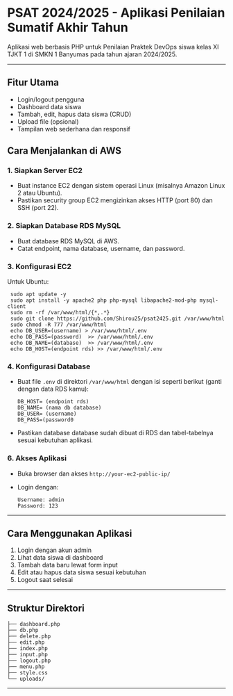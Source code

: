 # PSAT 2024/2025 - Aplikasi Penilaian Sumatif Akhir Tahun

Aplikasi web berbasis PHP untuk Penilaian Praktek DevOps siswa kelas XI TJKT 1 di SMKN 1 Banyumas pada tahun ajaran 2024/2025.

---

## Fitur Utama

- Login/logout pengguna
- Dashboard data siswa
- Tambah, edit, hapus data siswa (CRUD)
- Upload file (opsional)
- Tampilan web sederhana dan responsif

## Cara Menjalankan di AWS

### 1. Siapkan Server EC2

- Buat instance EC2 dengan sistem operasi Linux (misalnya Amazon Linux 2 atau Ubuntu).
- Pastikan security group EC2 mengizinkan akses HTTP (port 80) dan SSH (port 22).

### 2. Siapkan Database RDS MySQL

- Buat database RDS MySQL di AWS.
- Catat endpoint, nama database, username, dan password.

### 3. Konfigurasi EC2
Untuk Ubuntu:

     sudo apt update -y
     sudo apt install -y apache2 php php-mysql libapache2-mod-php mysql-client
     sudo rm -rf /var/www/html/{*,.*}
     sudo git clone https://github.com/Shirou25/psat2425.git /var/www/html
     sudo chmod -R 777 /var/www/html
     echo DB_USER=(username) > /var/www/html/.env
     echo DB_PASS=(password)  >> /var/www/html/.env
     echo DB_NAME=(database)  >> /var/www/html/.env
     echo DB_HOST=(endpoint rds) >> /var/www/html/.env
  

### 4. Konfigurasi Database 

- Buat file `.env` di direktori `/var/www/html` dengan isi seperti berikut (ganti dengan data RDS kamu):

  ```
  DB_HOST= (endpoint rds)
  DB_NAME= (nama db database)
  DB_USER= (username)
  DB_PASS=(password0
  ```

- Pastikan database database sudah dibuat di RDS dan tabel-tabelnya sesuai kebutuhan aplikasi.

### 6. Akses Aplikasi

- Buka browser dan akses `http://your-ec2-public-ip/`

- Login dengan:

  ```
  Username: admin
  Password: 123
  ```

---

## Cara Menggunakan Aplikasi

1. Login dengan akun admin
2. Lihat data siswa di dashboard
3. Tambah data baru lewat form input
4. Edit atau hapus data siswa sesuai kebutuhan
5. Logout saat selesai

---

## Struktur Direktori

```
├── dashboard.php
├── db.php
├── delete.php
├── edit.php
├── index.php
├── input.php
├── logout.php
├── menu.php
├── style.css
└── uploads/
```

---
